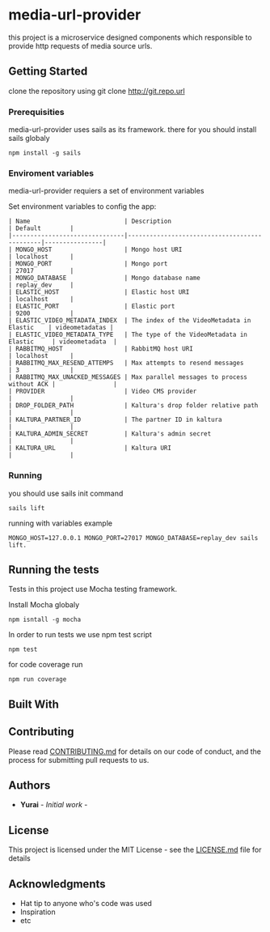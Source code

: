 # media-url-provider

this project is a microservice designed components which responsible to provide http requests of media source urls.

## Getting Started

clone the repository using git clone <http://git.repo.url>

### Prerequisities

media-url-provider uses sails as its framework. there for you should install sails globaly

```
npm install -g sails
```


### Enviroment variables

media-url-provider requiers a set of environment variables

Set environment variables to config the app:
```
| Name                          | Description                                  | Default        |
|-------------------------------|----------------------------------------------|----------------|
| MONGO_HOST                    | Mongo host URI                               | localhost      |
| MONGO_PORT                    | Mongo port                                   | 27017          |
| MONGO_DATABASE                | Mongo database name                          | replay_dev     |
| ELASTIC_HOST                  | Elastic host URI                             | localhost      |
| ELASTIC_PORT                  | Elastic port                                 | 9200           |
| ELASTIC_VIDEO_METADATA_INDEX  | The index of the VideoMetadata in Elastic    | videometadatas |
| ELASTIC_VIDEO_METADATA_TYPE   | The type of the VideoMetadata in Elastic     | videometadata  |
| RABBITMQ_HOST                 | RabbitMQ host URI                            | localhost      |
| RABBITMQ_MAX_RESEND_ATTEMPS   | Max attempts to resend messages              | 3              |
| RABBITMQ_MAX_UNACKED_MESSAGES | Max parallel messages to process without ACK |                |
| PROVIDER                      | Video CMS provider                           |                |
| DROP_FOLDER_PATH              | Kaltura's drop folder relative path          |                |
| KALTURA_PARTNER_ID            | The partner ID in kaltura                    |                |
| KALTURA_ADMIN_SECRET          | Kaltura's admin secret                       |                |
| KALTURA_URL                   | Kaltura URI                                  |                |
```

### Running

you should use sails init command

```
sails lift
```
running with variables example

```
MONGO_HOST=127.0.0.1 MONGO_PORT=27017 MONGO_DATABASE=replay_dev sails lift.
```

## Running the tests

Tests in this project use Mocha testing framework.

Install Mocha globaly

```
npm isntall -g mocha
```

In order to run tests we use npm test script

```
npm test
```

for code coverage run

```
npm run coverage
```

## Built With

## Contributing

Please read [CONTRIBUTING.md](CONTRIBUTING.md) for details on our code of conduct, and the process for submitting pull requests to us.

## Authors

* **Yurai** - *Initial work* -

## License

This project is licensed under the MIT License - see the [LICENSE.md](LICENSE.md) file for details

## Acknowledgments

* Hat tip to anyone who's code was used
* Inspiration
* etc
